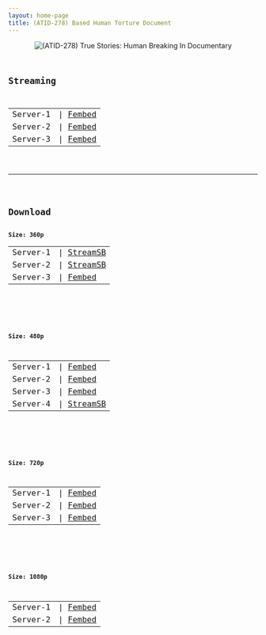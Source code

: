 ```yaml
---
layout: home-page
title: (ATID-278) Based Human Torture Document
---
```

<center>
<img src="https://blogger.googleusercontent.com/img/a/AVvXsEgRLJBAda0IteHezFN06MOiOyH5rkCsEhKVG4RrkRb2fmZfQ8QGpkBCMBFoj_S-MpdcI3rEs7vGPbqF5bGNbAsdOfkQo-V41bWsv3K4WZmG-ULZfMeBlhBi1kJJaN2Yop5H8BOQpCKZy-zsyCFgftPQsRrVUScJ6G1R6aib8RNuPqpZUwULIQ2065ZB=s16000" alt="(ATID-278) True Stories: Human Breaking In Documentary">
</center>
<pre><code>
<h2>Streaming</h2>
<table><tbody>
<tr>
<td>Server-1</td>
<td>| <a href="https://www.ffem.club/f/8goz0-m5y9d" target="_blank">Fembed</a></td>
</tr>
<tr>
<td>Server-2</td>
<td>| <a href="https://diasfem.com/f/7jdx4ugyjmkqdxj" target="_blank">Fembed</a></td>
</tr>
<tr>
<td>Server-3</td>
<td>| <a href="https://iframejav.com/f/584-jbdq2ljr5kl" target="_blank">Fembed</a></td>
</tr>
</tbody></table>

<hr />

<h2>Download</h2>
<b>Size: 360p</b>
<table><tbody>
<tr>
<td>Server-1</td>
<td>| <a target="_blank" href="https://streamsb.net/d/rgexkdjugkj9.html">StreamSB</a></td>
</tr>
<tr>
<td>Server-2</td>
<td>| <a href="https://streamsb.net/d/wciplvozcy76.html" target="_blank">StreamSB</a></td>
</tr>
<tr>
<td>Server-3</td>
<td>| <a href="https://www.ffem.club/f/8goz0-m5y9d" target="_blank">Fembed</a></td>
</tr>
</tbody></table>

<br />

<b>Size: 480p</b>
<table><tbody>
<tr>
<td>Server-1</td>
<td>| <a href="https://www.ffem.club/f/8goz0-m5y9d" target="_blank">Fembed</a></td>
</tr>
<tr>
<td>Server-2</td>
<td>| <a href="https://diasfem.com/f/7jdx4ugyjmkqdxj" target="_blank">Fembed</a></td>
</tr>
<tr>
<td>Server-3</td>
<td>| <a href="https://iframejav.com/f/584-jbdq2ljr5kl" target="_blank">Fembed</a></td>
</tr>
<tr>
<td>Server-4</td>
<td>| <a href="https://streamsb.net/d/q21i3yub7ko9.html" target="_blank">StreamSB</a></td>
</tr>
</tbody></table>

<br />

<b>Size: 720p</b>
<table><tbody>
<tr>
<td>Server-1</td>
<td>| <a href="https://www.ffem.club/f/8goz0-m5y9d" target="_blank">Fembed</a></td>
</tr>
<tr>
<td>Server-2</td>
<td>| <a href="https://diasfem.com/f/7jdx4ugyjmkqdxj" target="_blank">Fembed</a></td>
</tr>
<tr>
<td>Server-3</td>
<td>| <a href="https://iframejav.com/f/584-jbdq2ljr5kl" target="_blank">Fembed</a><br /></td>
</tr>
</tbody></table>

<br />

<b>Size: 1080p</b>
<table><tbody>
<tr>
<td>Server-1</td>
<td>| <a href="https://www.ffem.club/f/8goz0-m5y9d" target="_blank">Fembed</a></td>
</tr>
<tr>
<td>Server-2</td>
<td>| <a href="https://iframejav.com/f/584-jbdq2ljr5kl" target="_blank">Fembed</a></td>
</tr>
</tbody></table>
</code></pre>
